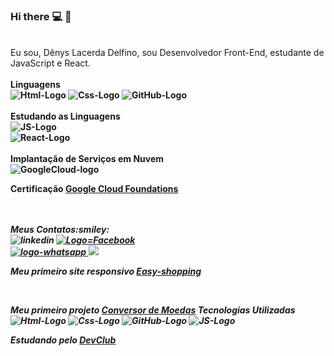 ### Hi there :computer: :iphone:
<br>
Eu sou, Dênys Lacerda Delfino, sou Desenvolvedor Front-End, estudante de JavaScript e React.
<br>
<br>
<strong>Linguagens<strong/>
<br>
<img src="https://img.shields.io/badge/HTML5-E34F26?style=for-the-badge&logo=html5&logoColor=white" alt="Html-Logo"/>
<img src="https://img.shields.io/badge/CSS3-1572B6?style=for-the-badge&logo=css3&logoColor=white" alt="Css-Logo"/>
<img src="https://img.shields.io/badge/GitHub-100000?style=for-the-badge&logo=github&logoColor=white" alt="GitHub-Logo"/>
<br>
<br>
 Estudando as Linguagens
 <br>
 <img src="https://img.shields.io/badge/JavaScript-F7DF1E?style=for-the-badge&logo=javascript&logoColor=black" alt="JS-Logo"/>
 <br>
 <img src="https://img.shields.io/badge/React-20232A?style=for-the-badge&logo=react&logoColor=61DAFB" alt="React-Logo"/>
 <br>
 <br>
 Implantação de Serviços em Nuvem
 <br>
 <img src="https://img.shields.io/badge/Google_Cloud-4285F4?style=for-the-badge&logo=google-cloud&logoColor=white" alt="GoogleCloud-logo" />
 <br>
 <p>Certificação <a href="https://www.cloudskillsboost.google/public_profiles/9f409684-6660-4023-94a3-3623df8f3c84">Google Cloud Foundations</a></p>
 <br>
 <br>
 <i>Meus Contatos<i/>:smiley:
 <br>
 <a href="https://www.linkedin.com/in/denys-lacerda-delfino-6b6035250/">
 <img align="left" src="https://img.shields.io/badge/LinkedIn-0077B5?style=for-the-badge&logo=linkedin&logoColor=white" alt="linkedin"/>
 <a/>
 <a href="https://web.facebook.com/denys.lacerdadelfino.3">
 <img src="https://img.shields.io/badge/Facebook-1877F2?style=for-the-badge&logo=facebook&logoColor=white" alt="Logo=Facebook"/>
 <a/>
 <br>
 <a href="https://wa.me/5511989351716">
 <img src="https://img.shields.io/badge/WhatsApp-25D366?style=for-the-badge&logo=whatsapp&logoColor=white" alt="logo-whatsapp"/>
 <a Instagram href="https://www.instagram.com/denys.lacerdadelfino.3/">
  <img src="https://img.shields.io/badge/Instagram-E4405F?style=for-the-badge&logo=instagram&logoColor=white" /><a hfer="https://www.instagram.com/denys.lacerdadelfino.3/"></a>
 
 <br>
 <p>Meu primeiro site responsivo <a href="https://denysdelfino.github.io/Easy-Shopping-responsivo-1/">Easy-shopping</a></p>
  <br>
  <p>Meu primeiro projeto <a href="https://denysdelfino.github.io/ConversorDeMoedas.Js/">Conversor de Moedas</a>        
   Tecnologias Utilizadas
   <img src="https://img.shields.io/badge/HTML5-E34F26?style=for-the-badge&logo=html5&logoColor=white" alt="Html-Logo"/>
   <img src="https://img.shields.io/badge/CSS3-1572B6?style=for-the-badge&logo=css3&logoColor=white" alt="Css-Logo"/>
   <img src="https://img.shields.io/badge/GitHub-100000?style=for-the-badge&logo=github&logoColor=white" alt="GitHub-Logo"/>
    <img src="https://img.shields.io/badge/JavaScript-F7DF1E?style=for-the-badge&logo=javascript&logoColor=black" alt="JS-Logo"/>
 <br>
  <p>Estudando pelo <a href="https://rodolfomori.com.br/devclub">DevClub</a></p>
 
 



